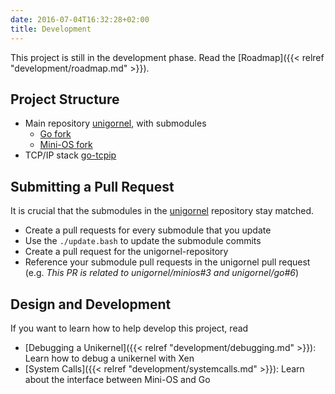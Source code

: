 ```yaml
---
date: 2016-07-04T16:32:28+02:00
title: Development
---
```


This project is still in the development phase. Read the [Roadmap]({{< relref "development/roadmap.md" >}}).

## Project Structure 

  - Main repository [unigornel](https://github.com/unigornel/unigornel), with submodules
    - [Go fork](https://github.com/unigornel/go)
    - [Mini-OS fork](https://github.com/unigornel/minios)
  - TCP/IP stack [go-tcpip](https://github.com/unigornel/go-tcpip)

## Submitting a Pull Request 

It is crucial that the submodules in the [unigornel](https://github.com/unigornel/unigornel) repository stay matched.

  - Create a pull requests for every submodule that you update
  - Use the ``./update.bash`` to update the submodule commits
  - Create a pull request for the unigornel-repository
  - Reference your submodule pull requests in the unigornel pull request (e.g. _This PR is related to unigornel/minios#3 and unigornel/go#6_)

## Design and Development 
If you want to learn how to help develop this project, read

  * [Debugging a Unikernel]({{< relref "development/debugging.md" >}}): Learn how to debug a unikernel with Xen
  * [System Calls]({{< relref "development/systemcalls.md" >}}): Learn about the interface between Mini-OS and Go